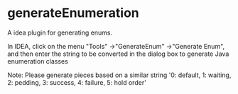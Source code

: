 # generateEnumeration
A idea plugin for generating enums.

 In IDEA, click on the menu "Tools" ->"GenerateEnum" ->"Generate Enum", and then enter the string to be converted in the dialog box to generate Java enumeration classes 
      
 Note: Please generate pieces based on a similar string '0: default, 1: waiting, 2: pedding, 3: success, 4: failure, 5: hold order'
